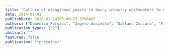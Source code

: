 ```yaml
---
title: "Culture of oleaginous yeasts in dairy industry wastewaters to obtain lipids suitable for the production of II-generation Biodiesel"
date: 2014-01-01
publishDate: 2020-01-24T03:00:23.378848Z
authors: ["Domenico Pirozzi", "Angelo Ausiello", "Gaetano Zuccaro", "Filomena Sannino", "Abu Yousuf"]
publication_types: ["2"]
abstract: ""
featured: false
publication: "*proteins*"
---
```


